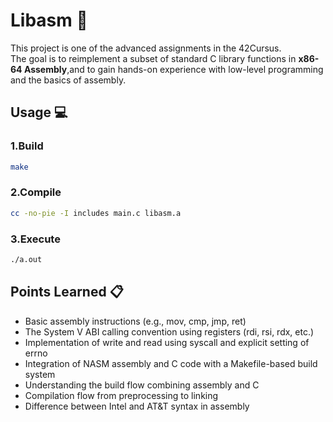 # Libasm 🤖

This project is one of the advanced assignments in the 42Cursus.<br>
The goal is to reimplement a subset of standard C library functions in **x86-64 Assembly**,and to gain hands-on experience with low-level programming and the basics of assembly.

## Usage 💻

### 1.Build
```bash
make
```

### 2.Compile
```bash
cc -no-pie -I includes main.c libasm.a
```

### 3.Execute
```bash
./a.out
```

## Points Learned 📋
- Basic assembly instructions (e.g., mov, cmp, jmp, ret)
- The System V ABI calling convention using registers (rdi, rsi, rdx, etc.)
- Implementation of write and read using syscall and explicit setting of errno
- Integration of NASM assembly and C code with a Makefile-based build system
- Understanding the build flow combining assembly and C
- Compilation flow from preprocessing to linking
- Difference between Intel and AT&T syntax in assembly